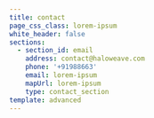 ```yaml
---
title: contact
page_css_class: lorem-ipsum
white_header: false
sections:
  - section_id: email
    address: contact@haloweave.com
    phone: '+91988663'
    email: lorem-ipsum
    mapUrl: lorem-ipsum
    type: contact_section
template: advanced
---
```

